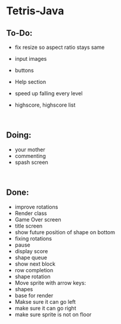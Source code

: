 # Tetris-Java

To-Do:
-
- fix resize so aspect ratio stays same

- input images
- buttons
- Help section
- speed up falling every level
- highscore, highscore list

<br>

Doing:
-
- your mother
- commenting
- spash screen
<br>

Done: 
-
- improve rotations
- Render class
- Game Over screen
- title screen
- show future position of shape on bottom
- fixing rotations
- pause
- display score
- shape queue
- show next block
- row completion
- shape rotation
- Move sprite with arrow keys:
- shapes
- base for render
- Makse sure it can go left
- make sure it can go right
- make sure sprite is not on floor

